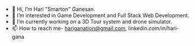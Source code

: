- 👋 Hi, I’m Hari "Smarton" Ganesan.
- 👀 I’m interested in Game Development and Full Stack Web Development.
- 🌱 I’m currently working on a 3D Tour system and drone simulator.
- 📫 How to reach me- hariganation@gmail.com, linkedin.com/in/hari-gana
